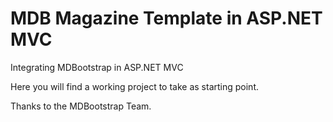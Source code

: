 # MDB Magazine Template in ASP.NET MVC

Integrating MDBootstrap in ASP.NET MVC

Here you will find a working project to take as starting point.

Thanks to the MDBootstrap Team.